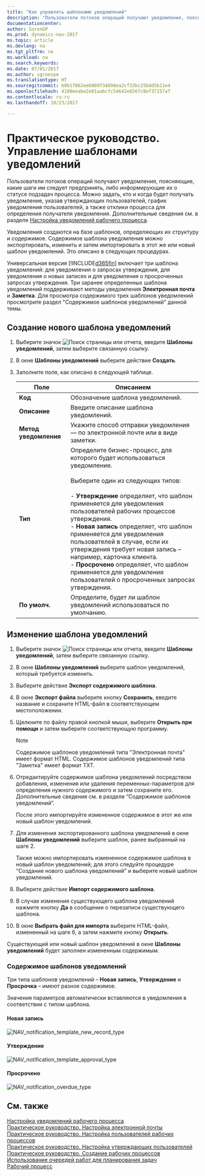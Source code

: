 ```yaml
---
title: "Как управлять шаблонами уведомлений"
description: "Пользователи потоков операций получают уведомления, поясняющие, какие шаги им следует предпринять, либо информирующие их о статусе подзадач процесса. Можно задать, кто и когда будет получать уведомление, указав утверждающих пользователей, график уведомления пользователей, а также отклики процесса для определения получателя уведомления. Дополнительные сведения см. в разделе [Настройка уведомлений рабочего процесса](across-setting-up-workflow-notifications.md)."
documentationcenter: 
author: SorenGP
ms.prod: dynamics-nav-2017
ms.topic: article
ms.devlang: na
ms.tgt_pltfrm: na
ms.workload: na
ms.search.keywords: 
ms.date: 07/01/2017
ms.author: sgroespe
ms.translationtype: HT
ms.sourcegitcommit: b9b1f062ee6009f34698ea2cf33bc25bdd5b11e4
ms.openlocfilehash: 4180eeabe2e81aabcfc54642e656fc8ef37157a7
ms.contentlocale: ru-ru
ms.lasthandoff: 10/23/2017

---
```

# <a name="how-to-manage-notification-templates"></a>Практическое руководство. Управление шаблонами уведомлений
Пользователи потоков операций получают уведомления, поясняющие, какие шаги им следует предпринять, либо информирующие их о статусе подзадач процесса. Можно задать, кто и когда будет получать уведомление, указав утверждающих пользователей, график уведомления пользователей, а также отклики процесса для определения получателя уведомления. Дополнительные сведения см. в разделе [Настройка уведомлений рабочего процесса](across-setting-up-workflow-notifications.md).  

 Уведомления создаются на базе шаблонов, определяющих их структуру и содержимое. Содержимое шаблона уведомления можно экспортировать, изменить и затем импортировать в этот же или новый шаблон уведомлений. Это описано в следующих процедурах.  

 Универсальная версия [!INCLUDE[d365fin](includes/d365fin_md.md)] включает три шаблона уведомлений: для уведомления о запросах утверждения, для уведомления о новых записях и для уведомления о просроченных запросах утверждения. Три заранее определенных шаблона уведомлений поддерживают методы уведомления **Электронная почта** и **Заметка**. Для просмотра содержимого трех шаблонов уведомлений просмотрите раздел "Содержимое шаблонов уведомлений" данной темы.

## <a name="to-create-a-new-notification-template"></a>Создание нового шаблона уведомлений  
1.  Выберите значок ![Поиск страницы или отчета](media/ui-search/search_small.png "Значок поиска страницы или отчета"), введите **Шаблоны уведомлений**, затем выберите связанную ссылку.  
2.  В окне **Шаблоны уведомлений** выберите действие **Создать**.  
3.  Заполните поля, как описано в следующей таблице.  

    |Поле|Описанием|  
    |---------------------------------|---------------------------------------|  
    |**Код**|Обозначение шаблона уведомлений.|  
    |**Описание**|Введите описание шаблона уведомлений.|  
    |**Метод уведомления**|Укажите способ отправки уведомления — по электронной почте или в виде заметки.|  
    |**Тип**|Определите бизнес-процесс, для которого будет использоваться уведомление.<br /><br /> Выберите один из следующих типов:<br /><br /> -   **Утверждение** определяет, что шаблон применяется для уведомления пользователей рабочих процессов утверждения.<br />-   **Новая запись** определяет, что шаблон применяется для уведомления пользователей в случае, если их утверждения требует новая запись – например, карточка клиента.<br />-   **Просрочено** определяет, что шаблон применяется для уведомления пользователей о просроченных запросах утверждения.|  
    |**По умолч.**|Определите, будет ли шаблон уведомлений использоваться по умолчанию.|  

## <a name="to-modify-a-notification-template"></a>Изменение шаблона уведомлений  
1.  Выберите значок ![Поиск страницы или отчета](media/ui-search/search_small.png "Значок поиска страницы или отчета"), введите **Шаблоны уведомлений**, затем выберите связанную ссылку.  
2.  В окне **Шаблоны уведомлений** выберите шаблон уведомлений, который требуется изменить.  
3.  Выберите действие **Экспорт содержимого шаблона**.  
4.  В окне **Экспорт файла** выберите кнопку **Сохранить**, введите название и сохраните HTML-файл в соответствующем местоположении.  
5.  Щелкните по файлу правой кнопкой мыши, выберите **Открыть при помощи** и затем выберите соответствующую программу.  

    > [!NOTE]  
    >  Содержимое шаблонов уведомлений типа "Электронная почта" имеет формат HTML. Содержимое шаблонов уведомлений типа "Заметка" имеет формат TXT.  
6.  Отредактируйте содержимое шаблона уведомлений посредством добавления, изменения или удаления переменных-параметров для определения нужного содержимого и затем сохраните его. Дополнительные сведения см. в разделе “Содержимое шаблонов уведомлений”.  

    После этого импортируйте измененное содержимое в этот же или новый шаблон уведомлений.  
7.  Для изменения экспортированного шаблона уведомлений в окне **Шаблоны уведомлений** выберите шаблон, ранее выбранный на шаге 2.  

    Также можно импортировать измененное содержимое шаблона в новый шаблон уведомлений; для этого следуйте процедуре “Создание нового шаблона уведомлений” и выберите новый шаблон уведомлений.  
8.  Выберите действие **Импорт содержимого шаблона**.  
9. В случае изменения существующего шаблона уведомлений нажмите кнопку **Да** в сообщении о перезаписи существующего шаблона.  
10. В окне **Выбрать файл для импорта** выберите HTML-файл, измененный на шаге 6, а затем нажмите кнопку **Открыть**.  

Существующий или новый шаблон уведомлений в окне **Шаблоны уведомлений** будет заполнен измененным содержимым.  

### <a name="content-of-the-notification-templates"></a>Содержимое шаблонов уведомлений  
Три типа шаблонов уведомлений – **Новая запись**, **Утверждение** и **Просрочка** – имеют разное содержимое.  

Значения параметров автоматически вставляются в уведомления в соответствии с типом шаблона.  

#### <a name="new-record"></a>Новая запись  
 ![NAV&#95;notification&#95;template&#95;new&#95;record&#95;type](media/nav_notification_template_new_record.png "NAV_notification_template_new_record")  

#### <a name="approval"></a>Утверждение  
 ![NAV&#95;notification&#95;template&#95;approval&#95;type](media/nav_notification_template_approval_type.png "NAV_notification_template_approval_type")  

#### <a name="overdue"></a>Просрочено  
 ![NAV&#95;notification&#95;overdue&#95;type](media/nav_notification_overdue_type.png "NAV_notification_overdue_type")  

## <a name="see-also"></a>См. также  
 [Настройка уведомлений рабочего процесса](across-setting-up-workflow-notifications.md)   
 [Практическое руководство. Настройка электронной почты](madeira-how-setup-email.md)   
 [Практическое руководство. Настройка пользователей рабочих процессов](across-how-to-set-up-workflow-users.md)   
 [Практическое руководство. Настройка утверждающих пользователей](across-how-to-set-up-approval-users.md)   
 [Практическое руководство. Создание рабочих процессов](across-how-to-create-workflows.md)   
 [Использование очередей работ для планирования задач](admin-job-queues-schedule-tasks.md)   
 [Рабочий процесс](across-workflow.md)   


